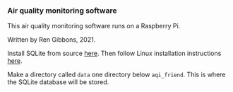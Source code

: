 ### Air quality monitoring software

This air quality monitoring software runs on a Raspberry Pi.  

Written by Ren Gibbons, 2021.  

Install SQLite from source [here](https://www.sqlite.org/download.html). Then follow Linux installation instructions [here](https://www.tutorialspoint.com/sqlite/sqlite_installation.htm).  

Make a directory called `data` one directory below `aqi_friend`. This is where the SQLite database will be stored.  
